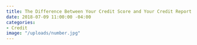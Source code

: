 ```yaml
---
title: The Difference Between Your Credit Score and Your Credit Report
date: 2018-07-09 11:00:00 -04:00
categories:
- Credit
image: "/uploads/number.jpg"
---
```


